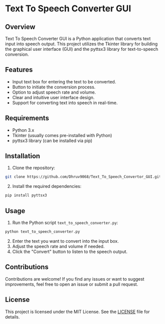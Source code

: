 
# Text To Speech Converter GUI

## Overview

Text To Speech Converter GUI is a Python application that converts text input into speech output. This project utilizes the Tkinter library for building the graphical user interface (GUI) and the pyttsx3 library for text-to-speech conversion.

## Features

- Input text box for entering the text to be converted.
- Button to initiate the conversion process.
- Option to adjust speech rate and volume.
- Clear and intuitive user interface design.
- Support for converting text into speech in real-time.

## Requirements

- Python 3.x
- Tkinter (usually comes pre-installed with Python)
- pyttsx3 library (can be installed via pip)

## Installation

1. Clone the repository:

```bash
git clone https://github.com/Dhruv9068/Text_To_Speech_Convertor_GUI.git
```

2. Install the required dependencies:

```bash
pip install pyttsx3
```

## Usage

1. Run the Python script `text_to_speech_converter.py`:

```bash
python text_to_speech_converter.py
```

2. Enter the text you want to convert into the input box.
3. Adjust the speech rate and volume if needed.
4. Click the "Convert" button to listen to the speech output.

## Contributions

Contributions are welcome! If you find any issues or want to suggest improvements, feel free to open an issue or submit a pull request.

## License

This project is licensed under the MIT License. See the [LICENSE](LICENSE) file for details.
```

